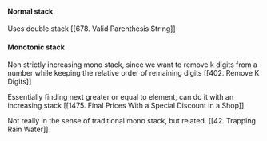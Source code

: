 
#### Normal stack

Uses double stack
[[678. Valid Parenthesis String]]


#### Monotonic stack
Non strictly increasing mono stack, since we want to remove k digits from a number while keeping the relative order of remaining digits
[[402. Remove K Digits]]

Essentially finding next greater or equal to element, can do it with an increasing stack
[[1475. Final Prices With a Special Discount in a Shop]]

Not really in the sense of traditional mono stack, but related.
[[42. Trapping Rain Water]]